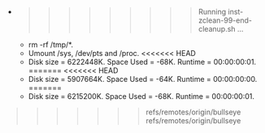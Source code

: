 * >>>>>>>>> Running inst-zclean-99-end-cleanup.sh ...
  * rm -rf /tmp/*.
  * Umount /sys, /dev/pts and /proc.
<<<<<<< HEAD
  * Disk size = 6222448K. Space Used = -68K. Runtime = 00:00:00:01.
=======
<<<<<<< HEAD
  * Disk size = 5907664K. Space Used = -64K. Runtime = 00:00:00:00.
=======
  * Disk size = 6215200K. Space Used = -68K. Runtime = 00:00:00:01.
>>>>>>> refs/remotes/origin/bullseye
>>>>>>> refs/remotes/origin/bullseye
